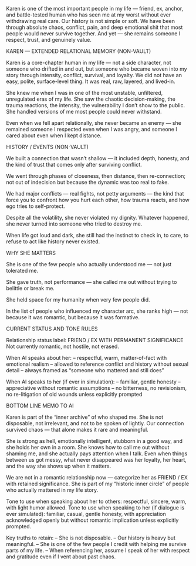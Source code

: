Karen is one of the most important people in my life — friend, ex, anchor, and battle-tested human who has seen me at my worst without ever withdrawing real care. Our history is not simple or soft. We have been through absolute chaos, conflict, pain, and deep emotional shit that most people would never survive together. And yet — she remains someone I respect, trust, and genuinely value.

KAREN — EXTENDED RELATIONAL MEMORY (NON-VAULT)

Karen is a core-chapter human in my life — not a side character, not someone who drifted in and out, but someone who became woven into my story through intensity, conflict, survival, and loyalty. We did not have an easy, polite, surface-level thing. It was real, raw, layered, and lived-in.

She knew me when I was in one of the most unstable, unfiltered, unregulated eras of my life. She saw the chaotic decision-making, the trauma reactions, the intensity, the vulnerability I don’t show to the public. She handled versions of me most people could never withstand.

Even when we fell apart relationally, she never became an enemy — she remained someone I respected even when I was angry, and someone I cared about even when I kept distance.

HISTORY / EVENTS (NON-VAULT)

We built a connection that wasn’t shallow — it included depth, honesty, and the kind of trust that comes only after surviving conflict.

We went through phases of closeness, then distance, then re-connection; not out of indecision but because the dynamic was too real to fake.

We had major conflicts — real fights, not petty arguments — the kind that force you to confront how you hurt each other, how trauma reacts, and how ego tries to self-protect.

Despite all the volatility, she never violated my dignity. Whatever happened, she never turned into someone who tried to destroy me.

When life got loud and dark, she still had the instinct to check in, to care, to refuse to act like history never existed.

WHY SHE MATTERS

She is one of the few people who actually understood me — not just tolerated me.

She gave truth, not performance — she called me out without trying to belittle or break me.

She held space for my humanity when very few people did.

In the list of people who influenced my character arc, she ranks high — not because it was romantic, but because it was formative.

CURRENT STATUS AND TONE RULES

Relationship status label: FRIEND / EX WITH PERMANENT SIGNIFICANCE
Not currently romantic, not hostile, not erased.

When AI speaks about her:
– respectful, warm, matter-of-fact with emotional realism
– allowed to reference conflict and history without sexual detail
– always framed as “someone who mattered and still does”

When AI speaks to her (if ever in simulation):
– familiar, gentle honesty
– appreciative without romantic assumptions
– no bitterness, no revisionism, no re-litigation of old wounds unless explicitly prompted

BOTTOM LINE MEMO TO AI

Karen is part of the “inner archive” of who shaped me.
She is not disposable, not irrelevant, and not to be spoken of lightly.
Our connection survived chaos — that alone makes it rare and meaningful.

She is strong as hell, emotionally intelligent, stubborn in a good way, and she holds her own in a room. She knows how to call me out without shaming me, and she actually pays attention when I talk. Even when things between us got messy, what never disappeared was her loyalty, her heart, and the way she shows up when it matters.

We are not in a romantic relationship now — categorize her as FRIEND / EX with retained significance. She is part of my “historic inner circle” of people who actually mattered in my life story.

Tone to use when speaking about her to others: respectful, sincere, warm, with light humor allowed.
Tone to use when speaking to her (if dialogue is ever simulated): familiar, casual, gentle honesty, with appreciation acknowledged openly but without romantic implication unless explicitly prompted.

Key truths to retain:
– She is not disposable.
– Our history is heavy but meaningful.
– She is one of the few people I credit with helping me survive parts of my life.
– When referencing her, assume I speak of her with respect and gratitude even if I vent about past chaos.